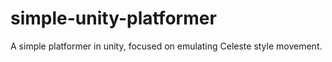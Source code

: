 # simple-unity-platformer
A simple platformer in unity, focused on emulating Celeste style movement.

